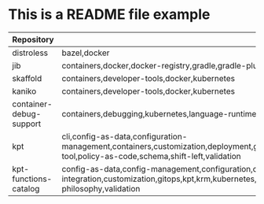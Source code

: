 # This is a README file example

<!-- BEGIN_DOCS -->
Repository|Topics
---|---
distroless|bazel,docker
jib|containers,docker,docker-registry,gradle,gradle-plugin,java,jib,kubernetes,maven,maven-plugin,microservices,oci
skaffold|containers,developer-tools,docker,kubernetes
kaniko|containers,developer-tools,docker,kubernetes
container-debug-support|containers,debugging,kubernetes,language-runtime,microservices,skaffold
kpt|cli,config-as-data,configuration-management,containers,customization,deployment,gitops,kpt,krm,kubectl,kubernetes,kustomize,openapi,packaging-tool,policy-as-code,schema,shift-left,validation
kpt-functions-catalog|config-as-data,config-management,configuration,configuration-management,continuous-integration,customization,gitops,kpt,krm,kubernetes,kustomize,policy,shift-left,shift-left-security,typescript,unix-philosophy,validation
<!-- END_DOCS -->
